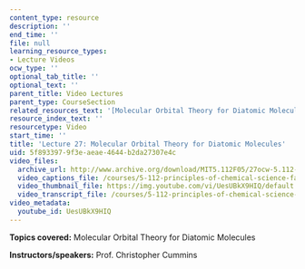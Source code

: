 ```yaml
---
content_type: resource
description: ''
end_time: ''
file: null
learning_resource_types:
- Lecture Videos
ocw_type: ''
optional_tab_title: ''
optional_text: ''
parent_title: Video Lectures
parent_type: CourseSection
related_resources_text: '[Molecular Orbital Theory for Diatomic Molecules (PDF)](/courses/5-112-principles-of-chemical-science-fall-2005/resources/lecture27)'
resource_index_text: ''
resourcetype: Video
start_time: ''
title: 'Lecture 27: Molecular Orbital Theory for Diatomic Molecules'
uid: 5f893397-9f3e-aeae-4644-b2da27307e4c
video_files:
  archive_url: http://www.archive.org/download/MIT5.112F05/27ocw-5.112-18nov2005-220k.mp4
  video_captions_file: /courses/5-112-principles-of-chemical-science-fall-2005/d589e74fee69573099dc3429a645ed4c_UesUBkX9HIQ.vtt
  video_thumbnail_file: https://img.youtube.com/vi/UesUBkX9HIQ/default.jpg
  video_transcript_file: /courses/5-112-principles-of-chemical-science-fall-2005/80a08db5b8a456c06ea66a576051b2c8_UesUBkX9HIQ.pdf
video_metadata:
  youtube_id: UesUBkX9HIQ
---
```


**Topics covered:** Molecular Orbital Theory for Diatomic Molecules

**Instructors/speakers:** Prof. Christopher Cummins



